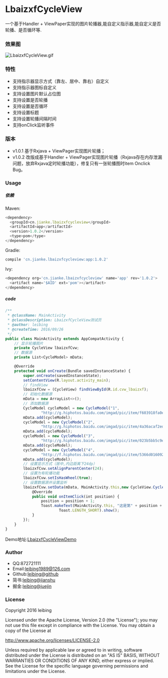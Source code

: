 # LbaizxfCycleView
一个基于Handler + ViewPaper实现的图片轮播器,能自定义指示器,能自定义是否轮播、是否循环等.

### 效果图
![LbaizxfCycleView.gif](http://upload-images.jianshu.io/upload_images/2412932-6cbeabe861d7582e.gif?imageMogr2/auto-orient/strip)

### 特性
* 支持指示器显示方式（靠左、居中、靠右）自定义
* 支持指示器图标自定义
* 支持设置图片默认占位图
* 支持设置是否轮播
* 支持设置是否循环
* 支持设置标题
* 支持设置轮播间隔时间
* 支持onClick监听事件

### 版本
* v1.0.1 基于Rxjava + ViewPager实现图片轮播；
* v1.0.2 改版成基于Handler + ViewPager实现图片轮播（Rxjava存在内存泄漏问题，放弃Rxjava定时轮播功能），修复只有一张轮播图时item Onclick Bug。

### Usage

##### 依赖
Maven:
```javascript
<dependency>
  <groupId>cn.jianke.lbaizxfcycleview</groupId>
  <artifactId>app</artifactId>
  <version>1.0.2</version>
  <type>pom</type>
</dependency>
```
Gradle:
```javascript
compile 'cn.jianke.lbaizxfcycleview:app:1.0.2'
```

Ivy:
```javascript
<dependency org='cn.jianke.lbaizxfcycleview' name='app' rev='1.0.2'>
  <artifact name='$AID' ext='pom'></artifact>
</dependency>
```

##### code

```javascript
/**
 * @className: MainActivity
 * @classDescription: LbaizxfCycleView测试页
 * @author: leibing
 * @createTime: 2016/09/26
 */
public class MainActivity extends AppCompatActivity {
    // 显示轮播图片
    private CycleView lbaizxfCvw;
    // 数据源
    private List<CycleModel> mData;

    @Override
    protected void onCreate(Bundle savedInstanceState) {
        super.onCreate(savedInstanceState);
        setContentView(R.layout.activity_main);
        // findView
        lbaizxfCvw = (CycleView) findViewById(R.id.cvw_lbaizxf);
        // 初始化数据源
        mData = new ArrayList<>();
        // 添加数据源
        CycleModel cycleModel = new CycleModel("1",
                "http://g.hiphotos.baidu.com/imgad/pic/item/f603918fa0ec08fa9f0b7dd85eee3d6d55fbda42.jpg");
        mData.add(cycleModel);
        cycleModel = new CycleModel("2",
                "http://g.hiphotos.baidu.com/imgad/pic/item/4a36acaf2edda3cc6a22d65f06e93901203f928e.jpg");
        mData.add(cycleModel);
        cycleModel = new CycleModel("3",
                "http://g.hiphotos.baidu.com/imgad/pic/item/023b5bb5c9ea15cec0e68e76b1003af33a87b241.jpg");
        mData.add(cycleModel);
        cycleModel = new CycleModel("4",
                "http://f.hiphotos.baidu.com/imgad/pic/item/5366d0160924ab18ead18f4832fae6cd7a890b8d.jpg");
        mData.add(cycleModel);
        // 设置显示方式（居中,内边距离下24dp）
        lbaizxfCvw.setAlignParentCenter(24);
        // 设置为有轮播功能
        lbaizxfCvw.setIsHasWheel(true);
        // 设置数据源并设置监听
        lbaizxfCvw.setData(mData, MainActivity.this,new CycleView.CycleViewListener() {
            @Override
            public void onItemClick(int position) {
                position = position + 1;
                Toast.makeText(MainActivity.this, "这是第" + position + "个图",
                        Toast.LENGTH_SHORT).show();
            }
        });
    }
}
```

Demo地址:[LbaizxfCycleViewDemo](https://github.com/leibing8912/LbaizxfCycleViewDemo)

### Author
* QQ:872721111
* Email:leibing1989@126.com
* Github:[leibing@github](https://github.com/leibing8912)
* 简书:[leibing@jianshu](http://www.jianshu.com/users/e3057e46c9e9/latest_articles)
* 掘金:[leibing@juejin](http://gold.xitu.io/user/579eb39ea633bd006005ec92)

### License
Copyright 2016 leibing

Licensed under the Apache License, Version 2.0 (the "License");
you may not use this file except in compliance with the License.
You may obtain a copy of the License at

   http://www.apache.org/licenses/LICENSE-2.0

Unless required by applicable law or agreed to in writing, software
distributed under the License is distributed on an "AS IS" BASIS,
WITHOUT WARRANTIES OR CONDITIONS OF ANY KIND, either express or implied.
See the License for the specific language governing permissions and
limitations under the License.
